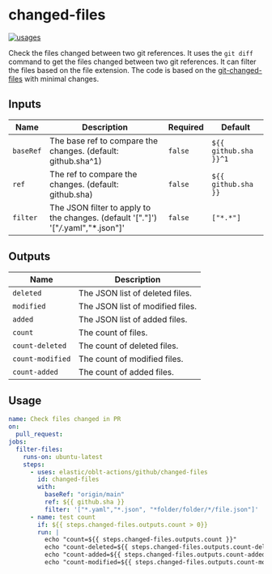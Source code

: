 # <!--name-->changed-files<!--/name-->

[![usages](https://img.shields.io/badge/usages-white?logo=githubactions&logoColor=blue)](https://github.com/search?q=elastic%2Foblt-actions%2Fgithub%2Fchanged-files+%28path%3A.github%2Fworkflows+OR+path%3A**%2Faction.yml+OR+path%3A**%2Faction.yaml%29&type=code)

<!--description-->
Check the files changed between two git references.
It uses the `git diff` command to get the files changed between two git references.
It can filter the files based on the file extension.
The code is based on the [git-changed-files](https://github.com/kandhavivekraj/git-changed-files) with minimal changes.
<!--/description-->

## Inputs
<!--inputs-->
| Name      | Description                                                                          | Required | Default               |
|-----------|--------------------------------------------------------------------------------------|----------|-----------------------|
| `baseRef` | The base ref to compare the changes. (default: github.sha^1)                         | `false`  | `${{ github.sha }}^1` |
| `ref`     | The ref to compare the changes. (default: github.sha)                                | `false`  | `${{ github.sha }}`   |
| `filter`  | The JSON filter to apply to the changes. (default '["*.*"]') '["*/*.yaml","*.json"]' | `false`  | `["*.*"]`             |
<!--/inputs-->

## Outputs
<!--outputs-->
| Name             | Description                      |
|------------------|----------------------------------|
| `deleted`        | The JSON list of deleted files.  |
| `modified`       | The JSON list of modified files. |
| `added`          | The JSON list of added files.    |
| `count`          | The count of files.              |
| `count-deleted`  | The count of deleted files.      |
| `count-modified` | The count of modified files.     |
| `count-added`    | The count of added files.        |
<!--/outputs-->

## Usage

<!--usage action="elastic/oblt-actions/**" version="env:VERSION"-->
```yaml
name: Check files changed in PR
on:
  pull_request:
jobs:
  filter-files:
    runs-on: ubuntu-latest
    steps:
      - uses: elastic/oblt-actions/github/changed-files
        id: changed-files
        with:
          baseRef: "origin/main"
          ref: ${{ github.sha }}
          filter: '["*.yaml","*.json", "*folder/folder/*/file.json"]'
      - name: test count
        if: ${{ steps.changed-files.outputs.count > 0}}
        run: |
          echo "count=${{ steps.changed-files.outputs.count }}"
          echo "count-deleted=${{ steps.changed-files.outputs.count-deleted }}"
          echo "count-added=${{ steps.changed-files.outputs.count-added }}"
          echo "count-modified=${{ steps.changed-files.outputs.count-modified }}"
```
<!--/usage-->
